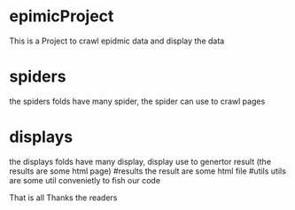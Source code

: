 # epimicProject
This is a Project to crawl epidmic data and display the data
# spiders
the spiders folds have many spider, the spider can use to crawl pages
# displays
the displays folds have many display, display use to genertor result (the results are some html page)
#results 
the result are some html file
#utils
utils are some util convenietly to fish our code

That is all
Thanks the readers
